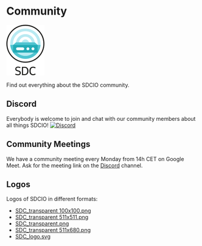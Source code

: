 # Community

![SDCIO logo](../assets/logos/SDC-transparent-withname-100x133.png)

Find out everything about the SDCIO community.

## Discord

Everybody is welcome to join and chat with our community members about all things SDCIO!
[![Discord](https://img.shields.io/discord/1186696252256165898?style=flat-square&label=discord&logo=discord&color=00c9ff&labelColor=bec8d2)](https://discord.gg/fHCNahWR2T)

## Community Meetings

We have a community meeting every Monday from 14h CET on Google Meet. Ask for the meeting link on the
[Discord](https://discord.gg/fHCNahWR2T) channel.

## Logos

Logos of SDCIO in different formats:

* [SDC_transparent 100x100.png](../assets/logos/SDC-transparent-noname-100x100.png)
* [SDC_transparent 511x511.png](../assets/logos/SDC-transparent-noname-511x511.png)
* [SDC_transparent.png](../assets/logos/SDC-transparent-withname-100x133.png)
* [SDC_transparent 511x680.png](../assets/logos/SDC-transparent-withname-511x680.png)
* [SDC_logo.svg](../assets/logos/SDC-logo.svg)
